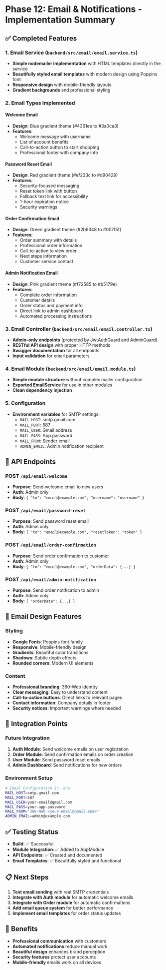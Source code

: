 # Phase 12: Email & Notifications - Implementation Summary

## ✅ Completed Features

### 1. Email Service (`backend/src/email/email.service.ts`)

- **Simple nodemailer implementation** with HTML templates directly in the service
- **Beautifully styled email templates** with modern design using Poppins font
- **Responsive design** with mobile-friendly layouts
- **Gradient backgrounds** and professional styling

### 2. Email Types Implemented

#### Welcome Email

- **Design**: Blue gradient theme (#4361ee to #3a0ca3)
- **Features**:
  - Welcome message with username
  - List of account benefits
  - Call-to-action button to start shopping
  - Professional footer with company info

#### Password Reset Email

- **Design**: Red gradient theme (#ef233c to #d90429)
- **Features**:
  - Security-focused messaging
  - Reset token link with button
  - Fallback text link for accessibility
  - 1-hour expiration notice
  - Security warnings

#### Order Confirmation Email

- **Design**: Green gradient theme (#2b9348 to #007f5f)
- **Features**:
  - Order summary with details
  - Professional order information
  - Call-to-action to view order
  - Next steps information
  - Customer service contact

#### Admin Notification Email

- **Design**: Pink gradient theme (#f72585 to #b5179e)
- **Features**:
  - Complete order information
  - Customer details
  - Order status and payment info
  - Direct link to admin dashboard
  - Automated processing instructions

### 3. Email Controller (`backend/src/email/email.controller.ts`)

- **Admin-only endpoints** (protected by JwtAuthGuard and AdminGuard)
- **RESTful API design** with proper HTTP methods
- **Swagger documentation** for all endpoints
- **Input validation** for email parameters

### 4. Email Module (`backend/src/email/email.module.ts`)

- **Simple module structure** without complex mailer configuration
- **Exported EmailService** for use in other modules
- **Clean dependency injection**

### 5. Configuration

- **Environment variables** for SMTP settings:
  - `MAIL_HOST`: smtp.gmail.com
  - `MAIL_PORT`: 587
  - `MAIL_USER`: Gmail address
  - `MAIL_PASS`: App password
  - `MAIL_FROM`: Sender email
  - `ADMIN_EMAIL`: Admin notification recipient

## 🔧 API Endpoints

### POST `/api/email/welcome`

- **Purpose**: Send welcome email to new users
- **Auth**: Admin only
- **Body**: `{ "to": "email@example.com", "username": "username" }`

### POST `/api/email/password-reset`

- **Purpose**: Send password reset email
- **Auth**: Admin only
- **Body**: `{ "to": "email@example.com", "resetToken": "token" }`

### POST `/api/email/order-confirmation`

- **Purpose**: Send order confirmation to customer
- **Auth**: Admin only
- **Body**: `{ "to": "email@example.com", "orderData": {...} }`

### POST `/api/email/admin-notification`

- **Purpose**: Send order notification to admin
- **Auth**: Admin only
- **Body**: `{ "orderData": {...} }`

## 🎨 Email Design Features

### Styling

- **Google Fonts**: Poppins font family
- **Responsive**: Mobile-friendly design
- **Gradients**: Beautiful color transitions
- **Shadows**: Subtle depth effects
- **Rounded corners**: Modern UI elements

### Content

- **Professional branding**: 360-Web identity
- **Clear messaging**: Easy to understand content
- **Call-to-action buttons**: Direct links to relevant pages
- **Contact information**: Company details in footer
- **Security notices**: Important warnings where needed

## 🚀 Integration Points

### Future Integration

1. **Auth Module**: Send welcome emails on user registration
2. **Order Module**: Send confirmation emails on order creation
3. **User Module**: Send password reset emails
4. **Admin Dashboard**: Send notifications for new orders

### Environment Setup

```bash
# Email Configuration in .env
MAIL_HOST=smtp.gmail.com
MAIL_PORT=587
MAIL_USER=your-email@gmail.com
MAIL_PASS=your-app-password
MAIL_FROM="360-Web <your-email@gmail.com>"
ADMIN_EMAIL=admin@example.com
```

## ✅ Testing Status

- **Build**: ✅ Successful
- **Module Integration**: ✅ Added to AppModule
- **API Endpoints**: ✅ Created and documented
- **Email Templates**: ✅ Beautifully styled and functional

## 📋 Next Steps

1. **Test email sending** with real SMTP credentials
2. **Integrate with Auth module** for automatic welcome emails
3. **Integrate with Order module** for automatic confirmations
4. **Add email queue system** for better performance
5. **Implement email templates** for order status updates

## 🎯 Benefits

- **Professional communication** with customers
- **Automated notifications** reduce manual work
- **Beautiful design** enhances brand perception
- **Security features** protect user accounts
- **Mobile-friendly** emails work on all devices
